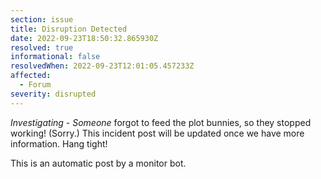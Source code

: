 ```yaml
---
section: issue
title: Disruption Detected
date: 2022-09-23T18:50:32.865930Z
resolved: true
informational: false
resolvedWhen: 2022-09-23T12:01:05.457233Z
affected:
  - Forum
severity: disrupted
---
```

*Investigating* - _Someone_ forgot to feed the plot bunnies, so they stopped working! (Sorry.) This incident post will be updated once we have more information. Hang tight!

This is an automatic post by a monitor bot.
        